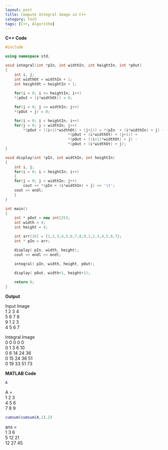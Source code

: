 ```yaml
---
layout: post
title: Compute Integral Image in C++
category: Tech
tags: [C++, Algorithm]
---
```

**C++ Code**

```c++
#include 

using namespace std;

void integral(int *pIn, int widthIn, int heightIn, int *pOut)
{
    int i, j;
    int widthOt = widthIn + 1;
    int heightOt = heightIn + 1;
	
    for(i = 0; i <= heightIn; i++)
	*(pOut + (i*widthOt)) = 0;

    for(j = 0; j <= widthIn; j++)
	*(pOut + j) = 0;

    for(i = 0; i < heightIn; i++)
	for(j = 0; j < widthIn; j++)
		*(pOut + ((i+1)*widthOt) + (j+1)) = *(pIn  + (i*widthIn) + j) +
						    *(pOut + (i*widthOt) + (j+1)) +
						    *(pOut + ((i+1)*widthOt) + j) -
						    *(pOut + (i*widthOt) + j);
}

void display(int *pIn, int widthIn, int heightIn)
{
    int i, j;
    for(i = 0; i < heightIn; i++)
    {
	for(j = 0; j < widthIn; j++)
	    cout << *(pIn + (i*widthIn) + j) << '\t';		
	cout << endl;
    }
}

int main()
{
    int * pOut = new int[25];
    int width = 4;
    int height = 4;

    int arr[16] = {1,2,3,4,5,6,7,8,9,1,2,3,4,5,6,7};
    int * pIn = arr;

    display( pIn, width, height);
    cout << endl << endl;
	
    integral( pIn, width, height, pOut);

    display( pOut, width+1, height+1);

    return 0;
}
```
**Output**

Input Image <br>
1 2 3 4 <br>
5 6 7 8 <br>
9 1 2 3 <br>
4 5 6 7 <br>

Integral Image <br>
0 0 0 0 0 <br>
0 1 3 6 10 <br>
0 6 14 24 36 <br>
0 15 24 36 51 <br>
0 19 33 51 73 <br>

**MATLAB Code**

```matlab
A
```

A = <br>
1     2     3 <br>
4     5     6 <br>
7     8     9 <br>

```matlab
cumsum(cumsum(A,1),2)
```

ans = <br>
1     3     6 <br>
5    12    21 <br>
12    27    45 <br>
